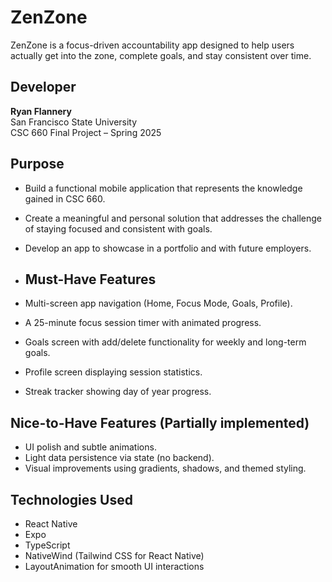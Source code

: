 # ZenZone
ZenZone is a focus-driven accountability app designed to help users actually get into the zone, complete goals, and stay consistent over time.

## Developer  
**Ryan Flannery**  
San Francisco State University  
CSC 660 Final Project – Spring 2025

## Purpose  
- Build a functional mobile application that represents the knowledge gained in CSC 660.  
- Create a meaningful and personal solution that addresses the challenge of staying focused and consistent with goals.  
- Develop an app to showcase in a portfolio and with future employers.

- ## Must-Have Features  
- Multi-screen app navigation (Home, Focus Mode, Goals, Profile).
- A 25-minute focus session timer with animated progress.
- Goals screen with add/delete functionality for weekly and long-term goals.
- Profile screen displaying session statistics.
- Streak tracker showing day of year progress.

## Nice-to-Have Features (Partially implemented)  
- UI polish and subtle animations.
- Light data persistence via state (no backend).
- Visual improvements using gradients, shadows, and themed styling.

## Technologies Used  
- React Native  
- Expo  
- TypeScript  
- NativeWind (Tailwind CSS for React Native)  
- LayoutAnimation for smooth UI interactions
